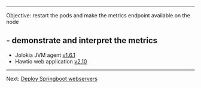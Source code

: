 
---
Objective: restart the pods and make the metrics endpoint available on the node
 
## - demonstrate and interpret the metrics

- Jolokia JVM agent [v1.6.1](https://search.maven.org/remotecontent?filepath=org/jolokia/jolokia-jvm/1.6.1/jolokia-jvm-1.6.1-agent.jar)
- Hawtio web application [v2.10](https://repo1.maven.org/maven2/io/hawt/hawtio-app/2.10.0/hawtio-app-2.10.0.jar)


---

 Next: [Deploy Springboot webservers](/deploy-bootstrapped-nodes-example/docs/07-deploy-springboot-webservers.md)

